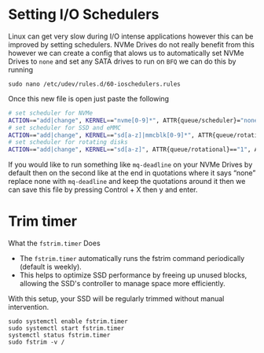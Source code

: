 # Setting I/O Schedulers

Linux can get very slow during I/O intense applications however this can be improved by setting schedulers. NVMe Drives do not really benefit from this however we can create a config that alows us to automatically set NVMe Drives to `none` and set any SATA drives to run on `BFQ` we can do this by running

    sudo nano /etc/udev/rules.d/60-ioschedulers.rules

Once this new file is open just paste the following

```bash
# set scheduler for NVMe
ACTION=="add|change", KERNEL=="nvme[0-9]*", ATTR{queue/scheduler}="none"
# set scheduler for SSD and eMMC
ACTION=="add|change", KERNEL=="sd[a-z]|mmcblk[0-9]*", ATTR{queue/rotational}=="0", ATTR{queue/scheduler}="mq-deadline"
# set scheduler for rotating disks
ACTION=="add|change", KERNEL=="sd[a-z]", ATTR{queue/rotational}=="1", ATTR{queue/scheduler}="bfq"
```

If you would like to run something like `mq-deadline` on your NVMe Drives by default then on the second like at the end in quotations where it says “none” replace none with `mq-deadline` and keep the quotations around it then we can save this file by pressing Control + X then y and enter.

# Trim timer

What the `fstrim.timer` Does

- The `fstrim.timer` automatically runs the fstrim command periodically (default is weekly).
- This helps to optimize SSD performance by freeing up unused blocks, allowing the SSD's controller to manage space more efficiently.

With this setup, your SSD will be regularly trimmed without manual intervention.

    sudo systemctl enable fstrim.timer
    sudo systemctl start fstrim.timer
    systemctl status fstrim.timer
    sudo fstrim -v /

